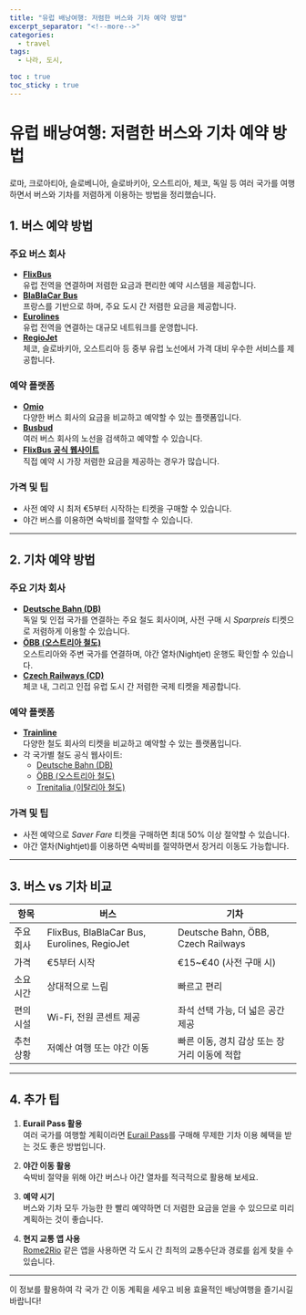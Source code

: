 ```yaml
---
title: "유럽 배낭여행: 저렴한 버스와 기차 예약 방법"
excerpt_separator: "<!--more-->"
categories:
  - travel
tags:
  - 나라, 도시, 

toc : true
toc_sticky : true
---
```


# 유럽 배낭여행: 저렴한 버스와 기차 예약 방법

로마, 크로아티아, 슬로베니아, 슬로바키아, 오스트리아, 체코, 독일 등 여러 국가를 여행하면서 버스와 기차를 저렴하게 이용하는 방법을 정리했습니다.

## 1. 버스 예약 방법

### 주요 버스 회사
- **[FlixBus](https://www.flixbus.com)**  
  유럽 전역을 연결하며 저렴한 요금과 편리한 예약 시스템을 제공합니다.
- **[BlaBlaCar Bus](https://www.blablacar.com/bus)**  
  프랑스를 기반으로 하며, 주요 도시 간 저렴한 요금을 제공합니다.
- **[Eurolines](https://www.eurolines.eu)**  
  유럽 전역을 연결하는 대규모 네트워크를 운영합니다.
- **[RegioJet](https://www.regiojet.com)**  
  체코, 슬로바키아, 오스트리아 등 중부 유럽 노선에서 가격 대비 우수한 서비스를 제공합니다.

### 예약 플랫폼
- **[Omio](https://www.omio.com)**  
  다양한 버스 회사의 요금을 비교하고 예약할 수 있는 플랫폼입니다.
- **[Busbud](https://www.busbud.com)**  
  여러 버스 회사의 노선을 검색하고 예약할 수 있습니다.
- **[FlixBus 공식 웹사이트](https://www.flixbus.com)**  
  직접 예약 시 가장 저렴한 요금을 제공하는 경우가 많습니다.

### 가격 및 팁
- 사전 예약 시 최저 €5부터 시작하는 티켓을 구매할 수 있습니다.
- 야간 버스를 이용하면 숙박비를 절약할 수 있습니다.

---

## 2. 기차 예약 방법

### 주요 기차 회사
- **[Deutsche Bahn (DB)](https://www.bahn.com)**  
  독일 및 인접 국가를 연결하는 주요 철도 회사이며, 사전 구매 시 *Sparpreis* 티켓으로 저렴하게 이용할 수 있습니다.
- **[ÖBB (오스트리아 철도)](https://www.oebb.at)**  
  오스트리아와 주변 국가를 연결하며, 야간 열차(Nightjet) 운행도 확인할 수 있습니다.
- **[Czech Railways (CD)](https://www.cd.cz)**  
  체코 내, 그리고 인접 유럽 도시 간 저렴한 국제 티켓을 제공합니다.

### 예약 플랫폼
- **[Trainline](https://www.trainline.eu)**  
  다양한 철도 회사의 티켓을 비교하고 예약할 수 있는 플랫폼입니다.
- 각 국가별 철도 공식 웹사이트:  
  - [Deutsche Bahn (DB)](https://www.bahn.com)  
  - [ÖBB (오스트리아 철도)](https://www.oebb.at)  
  - [Trenitalia (이탈리아 철도)](https://www.trenitalia.com)

### 가격 및 팁
- 사전 예약으로 *Saver Fare* 티켓을 구매하면 최대 50% 이상 절약할 수 있습니다.
- 야간 열차(Nightjet)를 이용하면 숙박비를 절약하면서 장거리 이동도 가능합니다.

---

## 3. 버스 vs 기차 비교

| 항목      | 버스                                         | 기차                                         |
|-----------|----------------------------------------------|----------------------------------------------|
| 주요 회사 | FlixBus, BlaBlaCar Bus, Eurolines, RegioJet   | Deutsche Bahn, ÖBB, Czech Railways             |
| 가격      | €5부터 시작                                  | €15~€40 (사전 구매 시)                         |
| 소요 시간 | 상대적으로 느림                              | 빠르고 편리                                  |
| 편의 시설 | Wi-Fi, 전원 콘센트 제공                        | 좌석 선택 가능, 더 넓은 공간 제공              |
| 추천 상황 | 저예산 여행 또는 야간 이동                    | 빠른 이동, 경치 감상 또는 장거리 이동에 적합    |

---

## 4. 추가 팁

1. **Eurail Pass 활용**  
   여러 국가를 여행할 계획이라면 [Eurail Pass](https://www.eurail.com)를 구매해 무제한 기차 이용 혜택을 받는 것도 좋은 방법입니다.

2. **야간 이동 활용**  
   숙박비 절약을 위해 야간 버스나 야간 열차를 적극적으로 활용해 보세요.

3. **예약 시기**  
   버스와 기차 모두 가능한 한 빨리 예약하면 더 저렴한 요금을 얻을 수 있으므로 미리 계획하는 것이 좋습니다.

4. **현지 교통 앱 사용**  
   [Rome2Rio](https://www.rome2rio.com) 같은 앱을 사용하면 각 도시 간 최적의 교통수단과 경로를 쉽게 찾을 수 있습니다.

---

이 정보를 활용하여 각 국가 간 이동 계획을 세우고 비용 효율적인 배낭여행을 즐기시길 바랍니다!
